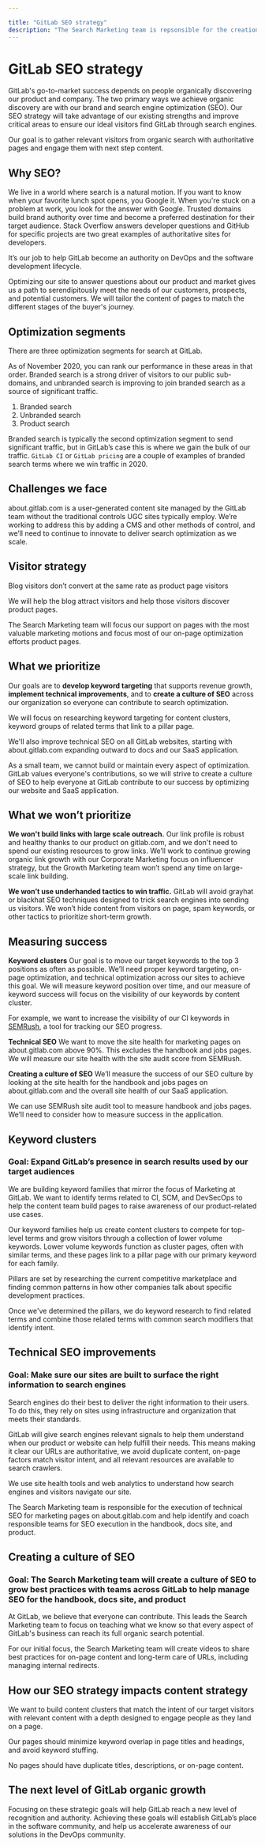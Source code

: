 ```yaml
---

title: "GitLab SEO strategy"
description: "The Search Marketing team is repsonsible for the creation and execution of GitLab's SEO strategy."
---
```


# GitLab SEO strategy

GitLab's go-to-market success depends on people organically discovering our product and company. The two primary ways we achieve organic discovery are with our brand and search engine optimization (SEO). Our SEO strategy will take advantage of our existing strengths and improve critical areas to ensure our ideal visitors find GitLab through search engines.

Our goal is to gather relevant visitors from organic search with authoritative pages and engage them with next step content.

## Why SEO?

We live in a world where search is a natural motion. If you want to know when your favorite lunch spot opens, you Google it. When you're stuck on a problem at work, you look for the answer with Google. Trusted domains build brand authority over time and become a preferred destination for their target audience. Stack Overflow answers developer questions and GitHub for specific projects are two great examples of authoritative sites for developers.

It’s our job to help GitLab become an authority on DevOps and the software development lifecycle.

Optimizing our site to answer questions about our product and market gives us a path to serendipitously meet the needs of our customers, prospects, and potential customers. We will tailor the content of pages to match the different stages of the buyer's journey.

## Optimization segments

There are three optimization segments for search at GitLab.

As of November 2020, you can rank our performance in these areas in that order. Branded search is a strong driver of visitors to our public sub-domains, and unbranded search is improving to join branded search as a source of significant traffic.

1. Branded search
1. Unbranded search
1. Product search

Branded search is typically the second optimization segment to send significant traffic, but in GitLab’s case this is where we gain the bulk of our traffic. `GitLab CI` or `GitLab pricing` are a couple of examples of branded search terms where we win traffic in 2020.

## Challenges we face

about.gitlab.com is a user-generated content site managed by the GitLab team without the traditional controls UGC sites typically employ. We’re working to address this by adding a CMS and other methods of control, and we’ll need to continue to innovate to deliver search optimization as we scale.

## Visitor strategy

Blog visitors don’t convert at the same rate as product page visitors

We will help the blog attract visitors and help those visitors discover product pages.

The Search Marketing team will focus our support on pages with the most valuable marketing motions and focus most of our on-page optimization efforts product pages.

## What we prioritize

Our goals are to **develop keyword targeting** that supports revenue growth, **implement technical improvements**, and to **create a culture of SEO** across our organization so everyone can contribute to search optimization.

We will focus on researching keyword targeting for content clusters, keyword groups of related terms that link to a pillar page.

We'll also improve technical SEO on all GitLab websites, starting with about.gitlab.com expanding outward to docs and our SaaS application.

As a small team, we cannot build or maintain every aspect of optimization. GitLab values everyone's contributions, so we will strive to create a culture of SEO to help everyone at GitLab contribute to our success by optimizing our website and SaaS application.

## What we won’t prioritize

**We won't build links with large scale outreach.** Our link profile is robust and healthy thanks to our product on gitlab.com, and we don't need to spend our existing resources to grow links. We’ll work to continue growing organic link growth with our Corporate Marketing focus on influencer strategy, but the Growth Marketing team won’t spend any time on large-scale link building.

**We won’t use underhanded tactics to win traffic.** GitLab will avoid grayhat or blackhat SEO techniques designed to trick search engines into sending us visitors. We won’t hide content from visitors on page, spam keywords, or other tactics to prioritize short-term growth.

## Measuring success

**Keyword clusters**
Our goal is to move our target keywords to the top 3 positions as often as possible. We’ll need proper keyword targeting, on-page optimization, and technical optimization across our sites to achieve this goal. We will measure keyword position over time, and our measure of keyword success will focus on the visibility of our keywords by content cluster.

For example, we want to increase the visibility of our CI keywords in [SEMRush](https://www.semrush.com/), a tool for tracking our SEO progress.

**Technical SEO**
We want to move the site health for marketing pages on about.gitlab.com above 90%. This excludes the handbook and jobs pages. We will measure our site health with the site audit score from SEMRush.

**Creating a culture of SEO**
We’ll measure the success of our SEO culture by looking at the site health for the handbook and jobs pages on about.gitlab.com and the overall site health of our SaaS application.

We can use SEMRush site audit tool to measure handbook and jobs pages. We’ll need to consider how to measure success in the application.

## Keyword clusters

### Goal: Expand GitLab’s presence in search results used by our target audiences

We are building keyword families that mirror the focus of Marketing at GitLab. We want to identify terms related to CI, SCM, and DevSecOps to help the content team build pages to raise awareness of our product-related use cases.

Our keyword families help us create content clusters to compete for top-level terms and grow visitors through a collection of lower volume keywords. Lower volume keywords function as cluster pages, often with similar terms, and these pages link to a pillar page with our primary keyword for each family.

Pillars are set by researching the current competitive marketplace and finding common patterns in how other companies talk about specific development practices.

Once we've determined the pillars, we do keyword research to find related terms and combine those related terms with common search modifiers that identify intent.

## Technical SEO improvements

### Goal: Make sure our sites are built to surface the right information to search engines

Search engines do their best to deliver the right information to their users. To do this, they rely on sites using infrastructure and organization that meets their standards.

GitLab will give search engines relevant signals to help them understand when our product or website can help fulfill their needs. This means making it clear our URLs are authoritative, we avoid duplicate content, on-page factors match visitor intent, and all relevant resources are available to search crawlers.

We use site health tools and web analytics to understand how search engines and visitors navigate our site.

The Search Marketing team is responsible for the execution of technical SEO for marketing pages on about.gitlab.com and help identify and coach responsible teams for SEO execution in the handbook, docs site, and product.

## Creating a culture of SEO

### Goal: The Search Marketing team will create a culture of SEO to grow best practices with teams across GitLab to help manage SEO for the handbook, docs site, and product

At GitLab, we believe that everyone can contribute. This leads the Search Marketing team to focus on teaching what we know so that every aspect of GitLab's business can reach its full organic search potential.

For our initial focus, the Search Marketing team will create videos to share best practices for on-page content and long-term care of URLs, including managing internal redirects.

## How our SEO strategy impacts content strategy
We want to build content clusters that match the intent of our target visitors with relevant content with a depth designed to engage people as they land on a page.

Our pages should minimize keyword overlap in page titles and headings, and avoid keyword stuffing.

No pages should have duplicate titles, descriptions, or on-page content.

## The next level of GitLab organic growth

Focusing on these strategic goals will help GitLab reach a new level of recognition and authority. Achieving these goals will establish GitLab’s place in the software community, and help us accelerate awareness of our solutions in the DevOps community.
